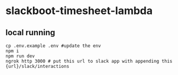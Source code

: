 # slackboot-timesheet-lambda

## local running

```
cp .env.example .env #update the env
npm i
npm run dev
ngrok http 3000 # put this url to slack app with appending this {url}/slack/interactions
```

